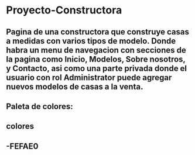 # Proyecto-Constructora

## Pagina de una constructora que construye casas a medidas con varios tipos de modelo. Donde habra un menu de navegacion con secciones de la pagina como Inicio, Modelos, Sobre nosotros, y Contacto, asi como una parte privada donde el usuario con rol Administrator puede agregar nuevos modelos de casas a la venta.

## Paleta de colores:

## colores

## -FEFAE0
